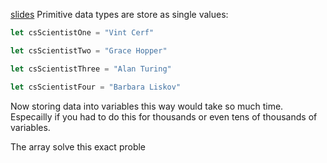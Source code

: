 [slides](https://docs.google.com/presentation/d/1SNaebwauarFSp4HhQUUc4P5p-atF4yrIXDmWDx8RiW8/edit#slide=id.g18410043d65_0_86)
Primitive data types are store as single values:

```js
let csScientistOne = "Vint Cerf" 

let csScientistTwo = "Grace Hopper"

let csScientistThree = "Alan Turing"

let csScientistFour = "Barbara Liskov"

```

Now storing data into variables this way would take so much time. Especailly if you had to do this for thousands or even tens of thousands of variables.

The array solve this exact proble 